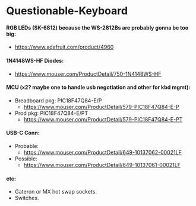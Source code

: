 # Questionable-Keyboard

#### RGB LEDs (SK-6812) because the WS-2812Bs are probably gonna be too big:
+ https://www.adafruit.com/product/4960

#### 1N4148WS-HF Diodes:
+ https://www.mouser.com/ProductDetail/750-1N4148WS-HF

#### MCU (x2? maybe one to handle usb negotiation and other for kbd mgmt):
+ Breadboard pkg:  PIC18F47Q84-E/P
    + https://www.mouser.com/ProductDetail/579-PIC18F47Q84-E-P
+ Prod pkg:  PIC18F47Q84-E/PT
    + https://www.mouser.com/ProductDetail/579-PIC18F47Q84-E-PT
    
#### USB-C Conn:
+ Probable:
    + https://www.mouser.com/ProductDetail/649-10137062-00021LF
+ Possible:
    + https://www.mouser.com/ProductDetail/649-10137061-00021LF
#### etc:

+ Gateron or MX hot swap sockets.
+ Switches.
